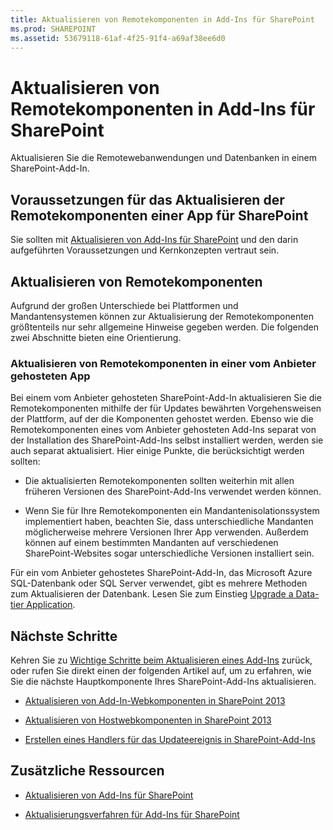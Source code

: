 ```yaml
---
title: Aktualisieren von Remotekomponenten in Add-Ins für SharePoint
ms.prod: SHAREPOINT
ms.assetid: 53679118-61af-4f25-91f4-a69af38ee6d0
---
```



# Aktualisieren von Remotekomponenten in Add-Ins für SharePoint
Aktualisieren Sie die Remotewebanwendungen und Datenbanken in einem SharePoint-Add-In.
## Voraussetzungen für das Aktualisieren der Remotekomponenten einer App für SharePoint
<a name="Prerequistes"> </a>

Sie sollten mit  [Aktualisieren von Add-Ins für SharePoint](update-sharepoint-add-ins.md) und den darin aufgeführten Voraussetzungen und Kernkonzepten vertraut sein.




## Aktualisieren von Remotekomponenten
<a name="UpdateRemote"> </a>

Aufgrund der großen Unterschiede bei Plattformen und Mandantensystemen können zur Aktualisierung der Remotekomponenten größtenteils nur sehr allgemeine Hinweise gegeben werden. Die folgenden zwei Abschnitte bieten eine Orientierung.




### Aktualisieren von Remotekomponenten in einer vom Anbieter gehosteten App
<a name="UpdateProviderHosted"> </a>

Bei einem vom Anbieter gehosteten SharePoint-Add-In aktualisieren Sie die Remotekomponenten mithilfe der für Updates bewährten Vorgehensweisen der Plattform, auf der die Komponenten gehostet werden. Ebenso wie die Remotekomponenten eines vom Anbieter gehosteten Add-Ins separat von der Installation des SharePoint-Add-Ins selbst installiert werden, werden sie auch separat aktualisiert. Hier einige Punkte, die berücksichtigt werden sollten:




- Die aktualisierten Remotekomponenten sollten weiterhin mit allen früheren Versionen des SharePoint-Add-Ins verwendet werden können.


- Wenn Sie für Ihre Remotekomponenten ein Mandantenisolationssystem implementiert haben, beachten Sie, dass unterschiedliche Mandanten möglicherweise mehrere Versionen Ihrer App verwenden. Außerdem können auf einem bestimmten Mandanten auf verschiedenen SharePoint-Websites sogar unterschiedliche Versionen installiert sein.


Für ein vom Anbieter gehostetes SharePoint-Add-In, das Microsoft Azure SQL-Datenbank oder SQL Server verwendet, gibt es mehrere Methoden zum Aktualisieren der Datenbank. Lesen Sie zum Einstieg  [Upgrade a Data-tier Application](http://msdn.microsoft.com/library/c117df94-f02b-403f-9383-ec5b3ac3763c.aspx).




## Nächste Schritte
<a name="Next"> </a>

Kehren Sie zu  [Wichtige Schritte beim Aktualisieren eines Add-Ins](update-sharepoint-add-ins.md#MajorAppUpgradeSteps) zurück, oder rufen Sie direkt einen der folgenden Artikel auf, um zu erfahren, wie Sie die nächste Hauptkomponente Ihres SharePoint-Add-Ins aktualisieren.




-  [Aktualisieren von Add-In-Webkomponenten in SharePoint 2013](update-add-in-web-components-in-sharepoint-2013.md)


-  [Aktualisieren von Hostwebkomponenten in SharePoint 2013](update-host-web-components-in-sharepoint-2013.md)


-  [Erstellen eines Handlers für das Updateereignis in SharePoint-Add-Ins](create-a-handler-for-the-update-event-in-sharepoint-add-ins.md)



## Zusätzliche Ressourcen
<a name="bk_addresources"> </a>


-  [Aktualisieren von Add-Ins für SharePoint](update-sharepoint-add-ins.md)


-  [Aktualisierungsverfahren für Add-Ins für SharePoint](sharepoint-add-ins-update-process.md)



